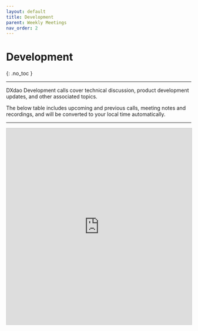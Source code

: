 ```yaml
---
layout: default
title: Development
parent: Weekly Meetings
nav_order: 2
---
```


# Development
{: .no_toc }

---

DXdao Development calls cover technical discussion, product development updates, and other associated topics. 

The below table includes upcoming and previous calls, meeting notes and recordings, and will be converted to your local time automatically.

___

 <iframe class="airtable-embed" src="https://airtable.com/embed/shrXbyfNKbwHWaCAt?backgroundColor=teal&viewControls=on" frameborder="0" onmousewheel="" width="100%" height="533" style="background: transparent; border: 1px solid #ccc;"></iframe>
       
